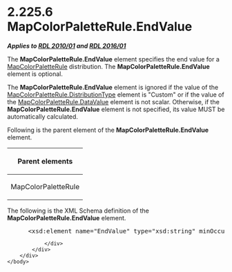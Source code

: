 <html dir="LTR" xmlns:mshelp="http://msdn.microsoft.com/mshelp" xmlns:ddue="http://ddue.schemas.microsoft.com/authoring/2003/5" xmlns:xlink="http://www.w3.org/1999/xlink" xmlns:tool="http://www.microsoft.com/tooltip">
    <head>
        <meta http-equiv="Content-Type" content="text/html; CHARSET=utf-8"></meta>
        <meta name="save" content="history"></meta>
        <title>2.225.6 MapColorPaletteRule.EndValue</title>
        <xml>
            <mshelp:toctitle title="2.225.6 MapColorPaletteRule.EndValue"></mshelp:toctitle>
            <mshelp:rltitle title="[MS-RDL]: MapColorPaletteRule.EndValue"></mshelp:rltitle>
            <mshelp:keyword index="A" term="99c10871-65b8-4ce0-b614-f2aa55a71f37"></mshelp:keyword>
            <mshelp:attr name="DCSext.ContentType" value="open specification"></mshelp:attr>
            <mshelp:attr name="AssetID" value="99c10871-65b8-4ce0-b614-f2aa55a71f37"></mshelp:attr>
            <mshelp:attr name="TopicType" value="kbRef"></mshelp:attr>
            <mshelp:attr name="DCSext.Title" value="[MS-RDL]: MapColorPaletteRule.EndValue" />
        </xml>
    </head>
    <body>
        <div id="header">
            <h1 class="heading">2.225.6 MapColorPaletteRule.EndValue</h1>
        </div>
        <div id="mainSection">
            <div id="mainBody">
                <div id="allHistory" class="saveHistory"></div>
                <div id="sectionSection0" class="section" name="collapseableSection">
                    

<p><b><i>Applies to </i></b><a href="3428e690-a348-4ec7-8a6a-8efb42d2cdee.html"><b><i>RDL 2010/01</i></b></a><b><i>
and </i></b><a href="52ce3983-2bfc-4e72-9359-42aaf5fe4509.html"><b><i>RDL 2016/01</i></b></a></p>

<p>The <b>MapColorPaletteRule.EndValue</b> element specifies
the end value for a <a href="c83dbba7-3a8d-42df-9db1-a627b4ea095e.html">MapColorPaletteRule</a>
distribution. The <b>MapColorPaletteRule.EndValue</b> element is optional. </p>

<p>The <b>MapColorPaletteRule.EndValue</b> element is ignored
if the value of the <a href="869b4c40-10d3-4af6-a59c-7555c884502c.html">MapColorPaletteRule.DistributionType</a>
element is &quot;Custom&quot; or if the value of the <a href="280f0d27-5e51-4bb7-b9dd-395ad86860bf.html">MapColorPaletteRule.DataValue</a>
element is not scalar. Otherwise, if the <b>MapColorPaletteRule.EndValue</b>
element is not specified, its value MUST be automatically calculated. </p>

<p>Following is the parent element of the <b>MapColorPaletteRule.EndValue</b>
element.</p>

<table>
 <thead>
  <tr>
   <th>
   <p>Parent elements</p>
   </th>
  </tr>
 </thead>
 <tr>
  <td>
  <p>MapColorPaletteRule</p>
  </td>
 </tr>
</table>

<p>The following is the XML Schema definition of the <b>MapColorPaletteRule.EndValue</b>
element.</p>

<dl>
<dd>
<div><pre> &lt;xsd:element name=&quot;EndValue&quot; type=&quot;xsd:string&quot; minOccurs=&quot;0&quot; /&gt;
</pre></div>
</dd></dl>


                </div>
            </div>
        </div>
    </body>
</html>